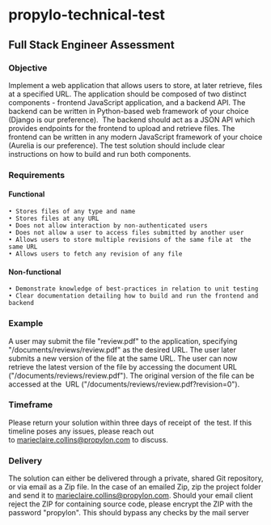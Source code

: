 # propylo-technical-test

## Full Stack Engineer Assessment

### Objective

Implement a web application that allows users to store, at later retrieve, files at a specified URL. The application should be composed of two distinct components - frontend JavaScript application, and a backend API.
The backend can be written in Python-based web framework of your choice (Django is our preference).  The backend should act as a JSON API which provides endpoints for the frontend to upload and retrieve files.
The frontend can be written in any modern JavaScript framework of your choice (Aurelia is our preference).
The test solution should include clear instructions on how to build and run both components.

### Requirements

#### Functional

    • Stores files of any type and name
    • Stores files at any URL
    • Does not allow interaction by non-authenticated users
    • Does not allow a user to access files submitted by another user
    • Allows users to store multiple revisions of the same file at  the same URL
    • Allows users to fetch any revision of any file

#### Non-functional

    • Demonstrate knowledge of best-practices in relation to unit testing
    • Clear documentation detailing how to build and run the frontend and backend

### Example

A user may submit the file "review.pdf" to the application, specifying "/documents/reviews/review.pdf" as the desired URL. The user later submits a new version of the file at the same URL.
The user can now retrieve the latest version of the file by accessing the document URL ("/documents/reviews/review.pdf"). The original version of the file can be accessed at the  URL ("/documents/reviews/review.pdf?revision=0").

### Timeframe

Please return your solution within three days of receipt of  the test. If this timeline poses any issues, please reach out to marieclaire.collins@propylon.com to discuss.

### Delivery

The solution can either be delivered through a private, shared Git repository, or via email as a Zip file.
In the case of an emailed Zip, zip the project folder and send it to marieclaire.collins@propylon.com. Should your email client reject the ZIP for containing source code, please encrypt the ZIP with the password "propylon". This should bypass any checks by the mail server

